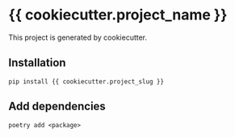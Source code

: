 # {{ cookiecutter.project_name }}

This project is generated by cookiecutter.

## Installation

`pip install {{ cookiecutter.project_slug }}`

## Add dependencies

`poetry add <package>`
